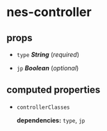 # nes-controller 

## props 

- `type` ***String*** (*required*) 

- `jp` ***Boolean*** (*optional*) 

## computed properties 

- `controllerClasses` 

   **dependencies:** `type`, `jp` 


